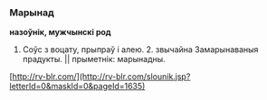 ### Марынад
**назоўнік, мужчынскі род**

1. Соўс з воцату, прыпраў і алею. 2. звычайна Замарынаваныя прадукты. || прыметнік: марынадны.

<a rel="author">[http://rv-blr.com/](http://rv-blr.com/slounik.jsp?letterId=0&maskId=0&pageId=1635)</a>
